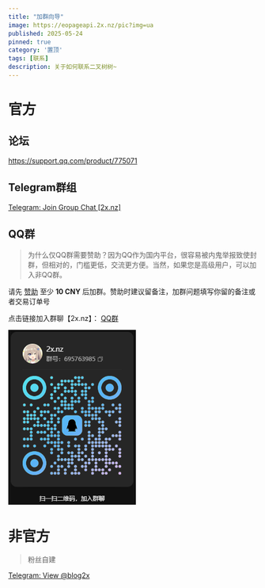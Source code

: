 ```yaml
---
title: "加群向导"
image: https://eopageapi.2x.nz/pic?img=ua
published: 2025-05-24
pinned: true
category: '置顶'
tags: [联系]
description: 关于如何联系二叉树树~
---
```


# 官方

## 论坛

https://support.qq.com/product/775071

## Telegram群组

[Telegram: Join Group Chat [2x.nz]](https://t.me/+_07DERp7k1ljYTc1)

## QQ群

> 为什么仅QQ群需要赞助？因为QQ作为国内平台，很容易被内鬼举报致使封群，但相对的，门槛更低，交流更方便。当然，如果您是高级用户，可以加入非QQ群。

请先 [赞助](/donate/) 至少 **10 CNY** 后加群。赞助时建议留备注，加群问题填写你留的备注或者交易订单号

点击链接加入群聊【2x.nz】： [QQ群](https://qm.qq.com/q/I2Quch1uy6)

![](../assets/images/2025-08-15-03-24-11-image.png)

# 非官方

> 粉丝自建

[Telegram: View @blog2x](https://t.me/blog2x)